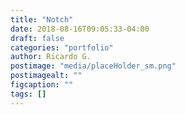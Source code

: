 ```yaml
---
title: "Notch"
date: 2018-08-16T09:05:33-04:00
draft: false
categories: "portfolio"
author: Ricardo G.
postimage: "media/placeHolder_sm.png"
postimagealt: ""
figcaption: ""
tags: []
---
```

